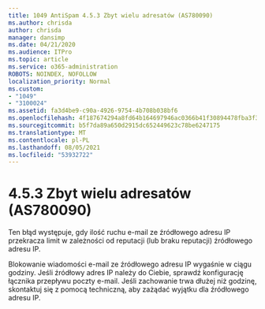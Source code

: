 ```yaml
---
title: 1049 AntiSpam 4.5.3 Zbyt wielu adresatów (AS780090)
ms.author: chrisda
author: chrisda
manager: dansimp
ms.date: 04/21/2020
ms.audience: ITPro
ms.topic: article
ms.service: o365-administration
ROBOTS: NOINDEX, NOFOLLOW
localization_priority: Normal
ms.custom:
- "1049"
- "3100024"
ms.assetid: fa3d4be9-c90a-4926-9754-4b708b038bf6
ms.openlocfilehash: 4f187674294a8fd64b164697946ac0366b41f30894478fba3f37843730f445d8
ms.sourcegitcommit: b5f7da89a650d2915dc652449623c78be6247175
ms.translationtype: MT
ms.contentlocale: pl-PL
ms.lasthandoff: 08/05/2021
ms.locfileid: "53932722"
---
```

# <a name="453-too-many-recipients-as780090"></a>4.5.3 Zbyt wielu adresatów (AS780090)

Ten błąd występuje, gdy ilość ruchu e-mail ze źródłowego adresu IP przekracza limit w zależności od reputacji (lub braku reputacji) źródłowego adresu IP.

Blokowanie wiadomości e-mail ze źródłowego adresu IP wygaśnie w ciągu godziny. Jeśli źródłowy adres IP należy do Ciebie, sprawdź konfigurację łącznika przepływu poczty e-mail. Jeśli zachowanie trwa dłużej niż godzinę, skontaktuj się z pomocą techniczną, aby zażądać wyjątku dla źródłowego adresu IP.
